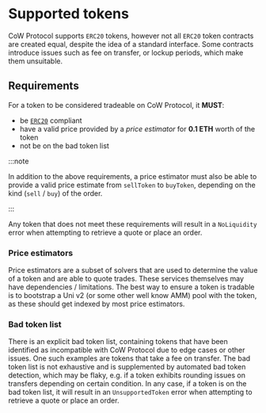 # Supported tokens

CoW Protocol supports `ERC20` tokens, however not all `ERC20` token contracts are created equal, despite the idea of a standard interface. Some contracts introduce issues such as fee on transfer, or lockup periods, which make them unsuitable.

## Requirements

For a token to be considered tradeable on CoW Protocol, it **MUST**:

- be [`ERC20`](https://eips.ethereum.org/EIPS/eip-20) compliant
- have a valid price provided by a _price estimator_ for **0.1 ETH** worth of the token
- not be on the bad token list

:::note

In addition to the above requirements, a price estimator must also be able to provide a valid price estimate from `sellToken` to `buyToken`, depending on the kind (`sell` / `buy`) of the order.

:::

Any token that does not meet these requirements will result in a `NoLiquidity` error when attempting to retrieve a quote or place an order.

### Price estimators

Price estimators are a subset of solvers that are used to determine the value of a token and are able to quote trades. 
These services themselves may have dependencies / limitations. 
The best way to ensure a token is tradable is to bootstrap a Uni v2 (or some other well know AMM) pool with the token, as these should get indexed by most price estimators.

### Bad token list

There is an explicit bad token list, containing tokens that have been identified as incompatible with CoW Protocol due to edge cases or other issues.
One such examples are tokens that take a fee on transfer.
The bad token list is not exhaustive and is supplemented by automated bad token detection, which may be flaky, e.g. if a token exhibits rounding issues on transfers depending on certain condition.
In any case, if a token is on the bad token list, it will result in an `UnsupportedToken` error when attempting to retrieve a quote or place an order.
